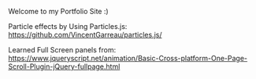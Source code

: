 Welcome to my Portfolio Site :) 

Particle effects by Using Particles.js:
https://github.com/VincentGarreau/particles.js/

Learned Full Screen panels from:
https://www.jqueryscript.net/animation/Basic-Cross-platform-One-Page-Scroll-Plugin-jQuery-fullpage.html